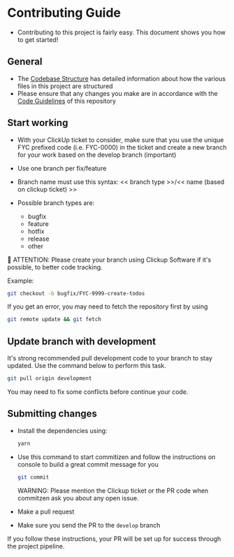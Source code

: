 # Contributing Guide

- Contributing to this project is fairly easy. This document shows you how to get started!

## General

- The [Codebase Structure](./CODEBASE_STRUCTURE.md) has detailed information about how the various files in this project are structured
- Please ensure that any changes you make are in accordance with the [Code Guidelines](./CODE_GUIDELINES.md) of this repository

## Start working

- With your ClickUp ticket to consider, make sure that you use the unique FYC prefixed code (i.e. FYC-0000) in the ticket and create a new branch for your work based on the develop branch (important)
- Use one branch per fix/feature
- Branch name must use this syntax: << branch type >>/<< name (based on clickup ticket) >>

- Possible branch types are:
  - bugfix
  - feature
  - hotfix
  - release
  - other

🚨 ATTENTION: Please create your branch using Clickup Software if it's possible, to better code tracking.

Example:

```bash
git checkout -b bugfix/FYC-9999-create-todos
```

If you get an error, you may need to fetch the repository first by using

```bash
git remote update && git fetch
```

## Update branch with development

It's strong recommended pull development code to your branch to stay updated. Use the command below to perform this task.

```bash
git pull origin development
```

You may need to fix some conflicts before continue your code.

## Submitting changes

- Install the dependencies using:

  ```bash
  yarn
  ```

- Use this command to start commitizen and follow the instructions on console to build a great commit message for you

  ```bash
  git commit
  ````

  WARNING: Please mention the Clickup ticket or the PR code when commitzen ask you about any open issue.

- Make a pull request
- Make sure you send the PR to the <code>develop</code> branch

If you follow these instructions, your PR will be set up for success through the project pipeline.
